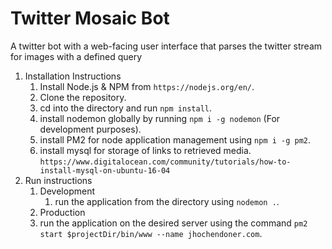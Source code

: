 # Twitter Mosaic Bot
A twitter bot with a web-facing user interface that parses the twitter stream for images with a defined query

1. Installation Instructions
    1. Install Node.js & NPM from `https://nodejs.org/en/`.
    2. Clone the repository.
    3. cd into the directory and run `npm install`.
    4. install nodemon globally by running `npm i -g nodemon` (For development purposes).
    5. install PM2 for node application management using `npm i -g pm2`.
    6. install mysql for storage of links to retrieved media. `https://www.digitalocean.com/community/tutorials/how-to-install-mysql-on-ubuntu-16-04`
2. Run instructions
    1. Development
        1. run the application from the directory using `nodemon .`.
    2. Production
    1. run the application on the desired server using the command `pm2 start $projectDir/bin/www --name jhochendoner.com`.
